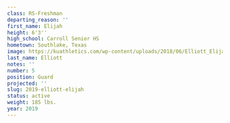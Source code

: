 ```yaml
---
class: RS-Freshman
departing_reason: ''
first_name: Elijah
height: 6'3''
high_school: Carroll Senior HS
hometown: Southlake, Texas
image: https://kuathletics.com/wp-content/uploads/2018/06/Elliott_Elijah_06252018-1024x853.jpg
last_name: Elliott
notes: ''
number: 5
position: Guard
projected: ''
slug: 2019-elliott-elijah
status: active
weight: 185 lbs.
year: 2019
---
```

